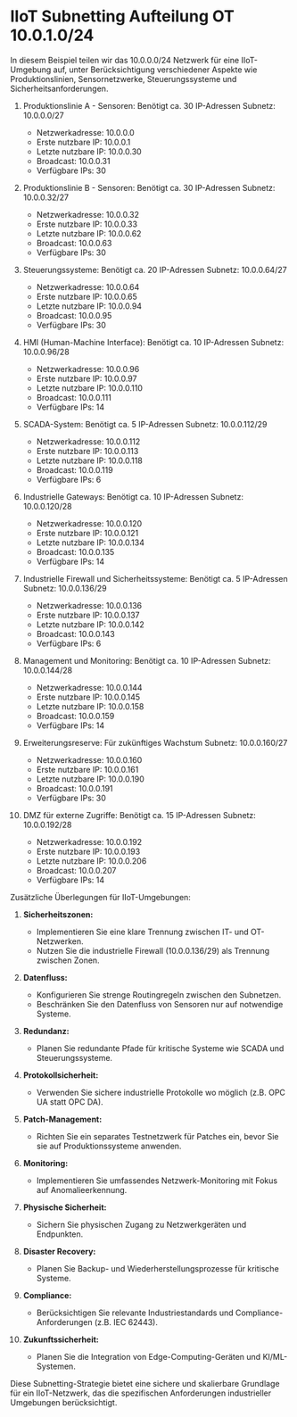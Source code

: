 # IIoT Subnetting Aufteilung OT 10.0.1.0/24

In diesem Beispiel teilen wir das 10.0.0.0/24 Netzwerk für eine IIoT-Umgebung auf, unter Berücksichtigung verschiedener Aspekte wie Produktionslinien, Sensornetzwerke, Steuerungssysteme und Sicherheitsanforderungen.

1. Produktionslinie A - Sensoren: Benötigt ca. 30 IP-Adressen
   Subnetz: 10.0.0.0/27

   - Netzwerkadresse: 10.0.0.0
   - Erste nutzbare IP: 10.0.0.1
   - Letzte nutzbare IP: 10.0.0.30
   - Broadcast: 10.0.0.31
   - Verfügbare IPs: 30

2. Produktionslinie B - Sensoren: Benötigt ca. 30 IP-Adressen
   Subnetz: 10.0.0.32/27

   - Netzwerkadresse: 10.0.0.32
   - Erste nutzbare IP: 10.0.0.33
   - Letzte nutzbare IP: 10.0.0.62
   - Broadcast: 10.0.0.63
   - Verfügbare IPs: 30

3. Steuerungssysteme: Benötigt ca. 20 IP-Adressen
   Subnetz: 10.0.0.64/27

   - Netzwerkadresse: 10.0.0.64
   - Erste nutzbare IP: 10.0.0.65
   - Letzte nutzbare IP: 10.0.0.94
   - Broadcast: 10.0.0.95
   - Verfügbare IPs: 30

4. HMI (Human-Machine Interface): Benötigt ca. 10 IP-Adressen
   Subnetz: 10.0.0.96/28

   - Netzwerkadresse: 10.0.0.96
   - Erste nutzbare IP: 10.0.0.97
   - Letzte nutzbare IP: 10.0.0.110
   - Broadcast: 10.0.0.111
   - Verfügbare IPs: 14

5. SCADA-System: Benötigt ca. 5 IP-Adressen
   Subnetz: 10.0.0.112/29

   - Netzwerkadresse: 10.0.0.112
   - Erste nutzbare IP: 10.0.0.113
   - Letzte nutzbare IP: 10.0.0.118
   - Broadcast: 10.0.0.119
   - Verfügbare IPs: 6

6. Industrielle Gateways: Benötigt ca. 10 IP-Adressen
   Subnetz: 10.0.0.120/28

   - Netzwerkadresse: 10.0.0.120
   - Erste nutzbare IP: 10.0.0.121
   - Letzte nutzbare IP: 10.0.0.134
   - Broadcast: 10.0.0.135
   - Verfügbare IPs: 14

7. Industrielle Firewall und Sicherheitssysteme: Benötigt ca. 5 IP-Adressen
   Subnetz: 10.0.0.136/29

   - Netzwerkadresse: 10.0.0.136
   - Erste nutzbare IP: 10.0.0.137
   - Letzte nutzbare IP: 10.0.0.142
   - Broadcast: 10.0.0.143
   - Verfügbare IPs: 6

8. Management und Monitoring: Benötigt ca. 10 IP-Adressen
   Subnetz: 10.0.0.144/28

   - Netzwerkadresse: 10.0.0.144
   - Erste nutzbare IP: 10.0.0.145
   - Letzte nutzbare IP: 10.0.0.158
   - Broadcast: 10.0.0.159
   - Verfügbare IPs: 14

9. Erweiterungsreserve: Für zukünftiges Wachstum
   Subnetz: 10.0.0.160/27

   - Netzwerkadresse: 10.0.0.160
   - Erste nutzbare IP: 10.0.0.161
   - Letzte nutzbare IP: 10.0.0.190
   - Broadcast: 10.0.0.191
   - Verfügbare IPs: 30

10. DMZ für externe Zugriffe: Benötigt ca. 15 IP-Adressen
    Subnetz: 10.0.0.192/28
    - Netzwerkadresse: 10.0.0.192
    - Erste nutzbare IP: 10.0.0.193
    - Letzte nutzbare IP: 10.0.0.206
    - Broadcast: 10.0.0.207
    - Verfügbare IPs: 14

Zusätzliche Überlegungen für IIoT-Umgebungen:

1. **Sicherheitszonen:**

   - Implementieren Sie eine klare Trennung zwischen IT- und OT-Netzwerken.
   - Nutzen Sie die industrielle Firewall (10.0.0.136/29) als Trennung zwischen Zonen.

2. **Datenfluss:**

   - Konfigurieren Sie strenge Routingregeln zwischen den Subnetzen.
   - Beschränken Sie den Datenfluss von Sensoren nur auf notwendige Systeme.

3. **Redundanz:**

   - Planen Sie redundante Pfade für kritische Systeme wie SCADA und Steuerungssysteme.

4. **Protokollsicherheit:**

   - Verwenden Sie sichere industrielle Protokolle wo möglich (z.B. OPC UA statt OPC DA).

5. **Patch-Management:**

   - Richten Sie ein separates Testnetzwerk für Patches ein, bevor Sie sie auf Produktionssysteme anwenden.

6. **Monitoring:**

   - Implementieren Sie umfassendes Netzwerk-Monitoring mit Fokus auf Anomalieerkennung.

7. **Physische Sicherheit:**

   - Sichern Sie physischen Zugang zu Netzwerkgeräten und Endpunkten.

8. **Disaster Recovery:**

   - Planen Sie Backup- und Wiederherstellungsprozesse für kritische Systeme.

9. **Compliance:**

   - Berücksichtigen Sie relevante Industriestandards und Compliance-Anforderungen (z.B. IEC 62443).

10. **Zukunftssicherheit:**
    - Planen Sie die Integration von Edge-Computing-Geräten und KI/ML-Systemen.

Diese Subnetting-Strategie bietet eine sichere und skalierbare Grundlage für ein IIoT-Netzwerk, das die spezifischen Anforderungen industrieller Umgebungen berücksichtigt.
